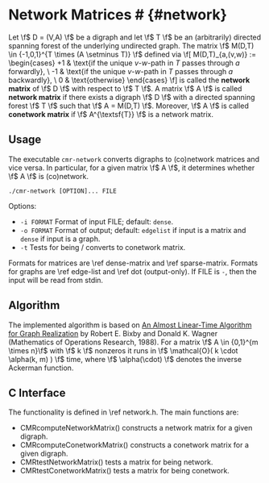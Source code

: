 # Network Matrices # {#network}

Let \f$ D = (V,A) \f$ be a digraph and let \f$ T \f$ be an (arbitrarily) directed spanning forest of the underlying undirected graph.
The matrix \f$ M(D,T) \in \{-1,0,1\}^{T \times (A \setminus T)} \f$ defined via
\f[
  M(D,T)_{a,(v,w)} := \begin{cases}
    +1 & \text{if the unique $v$-$w$-path in $T$ passes through $a$ forwardly}, \\
    -1 & \text{if the unique $v$-$w$-path in $T$ passes through $a$ backwardly}, \\
    0  & \text{otherwise}
  \end{cases}
\f]
is called the **network matrix** of \f$ D \f$ with respect to \f$ T \f$.
A matrix \f$ A \f$ is called **network matrix** if there exists a digraph \f$ D \f$ with a directed spanning forest \f$ T \f$ such that \f$ A = M(D,T) \f$.
Moreover, \f$ A \f$ is called **conetwork matrix** if \f$ A^{\textsf{T}} \f$ is a network matrix.

## Usage ##

The executable `cmr-network` converts digraphs to (co)network matrices and vice versa.
In particular, for a given matrix \f$ A \f$, it determines whether \f$ A \f$ is (co)network.

    ./cmr-network [OPTION]... FILE

Options:
  - `-i FORMAT` Format of input FILE; default: `dense`.
  - `-o FORMAT` Format of output; default: `edgelist` if input is a matrix and `dense` if input is a graph.
  - `-t`        Tests for being / converts to conetwork matrix.

Formats for matrices are \ref dense-matrix and \ref sparse-matrix.
Formats for graphs are \ref edge-list and \ref dot (output-only).
If FILE is `-`, then the input will be read from stdin.

## Algorithm ##

The implemented algorithm is based on [An Almost Linear-Time Algorithm for Graph Realization](https://doi.org/10.1287/moor.13.1.99) by Robert E. Bixby and Donald K. Wagner (Mathematics of Operations Research, 1988).
For a matrix \f$ A \in \{0,1\}^{m \times n}\f$ with \f$ k \f$ nonzeros it runs in \f$ \mathcal{O}( k \cdot \alpha(k, m) ) \f$ time, where \f$ \alpha(\cdot) \f$ denotes the inverse Ackerman function.

## C Interface ##

The functionality is defined in \ref network.h.
The main functions are:

  - CMRcomputeNetworkMatrix() constructs a network matrix for a given digraph.
  - CMRcomputeConetworkMatrix() constructs a conetwork matrix for a given digraph.
  - CMRtestNetworkMatrix() tests a matrix for being network.
  - CMRtestConetworkMatrix() tests a matrix for being conetwork.
